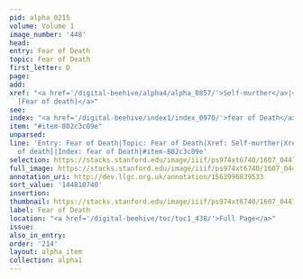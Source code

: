 ```yaml
---
pid: alpha_0215
volume: Volume 1
image_number: '448'
head:
entry: Fear of Death
topic: Fear of Death
first_letter: D
page:
add:
xref: "<a href='/digital-beehive/alpha4/alpha_0857/'>Self-murther</a>|<a href='/digital-beehive/num2/num_0526/'>424
  [Fear of death]</a>"
see:
index: "<a href='/digital-beehive/index1/index_0970/'>fear of Death</a>"
item: "#item-802c3c09e"
unparsed:
line: 'Entry: Fear of Death|Topic: Fear of Death|Xref: Self-murther|Xref: 424 [Fear
  of death]|Index: fear of Death|#item-802c3c09e'
selection: https://stacks.stanford.edu/image/iiif/ps974xt6740/1607_0447/720,740,3054,566/full/0/default.jpg
full_image: https://stacks.stanford.edu/image/iiif/ps974xt6740/1607_0447/full/full/0/default.jpg
annotation_uri: http://dev.llgc.org.uk/annotation/1563996839533
sort_value: '144810740'
insertion:
thumbnail: https://stacks.stanford.edu/image/iiif/ps974xt6740/1607_0447/720,740,600,180/250,/0/default.jpg
label: Fear of Death
location: "<a href='/digital-beehive/toc/toc1_438/'>Full Page</a>"
issue:
also_in_entry:
order: '214'
layout: alpha_item
collection: alpha1
---
```


